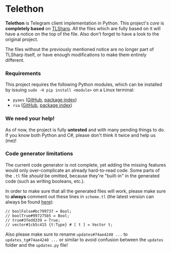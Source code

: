 # Telethon
**Telethon** is Telegram client implementation in Python. This project's _core_ is **completely based** on
[TLSharp](https://github.com/sochix/TLSharp). All the files which are fully based on it will have a notice
on the top of the file. Also don't forget to have a look to the original project.

The files without the previously mentioned notice are no longer part of TLSharp itself, or have enough modifications
to make them entirely different.

### Requirements
This project requires the following Python modules, which can be installed by issuing `sudo -H pip install <module>` on a
Linux terminal:
- `pyaes` ([GitHub](https://github.com/ricmoo/pyaes), [package index](https://pypi.python.org/pypi/pyaes))
- `rsa` ([GitHub](https://github.com/sybrenstuvel/python-rsa), [package index](https://pypi.python.org/pypi/rsa))

### We need your help!
As of now, the project is fully **untested** and with many pending things to do. If you know both Python and C#, please don't
think it twice and help us (me)!

### Code generator limitations
The current code generator is not complete, yet adding the missing features would only over-complicate an already hard-to-read code.
Some parts of the `.tl` file _should_ be omitted, because they're "built-in" in the generated code (such as writing booleans, etc.).

In order to make sure that all the generated files will work, please make sure to **always** comment out these lines in `scheme.tl`
(the latest version can always be found
[here](https://github.com/telegramdesktop/tdesktop/blob/master/Telegram/SourceFiles/mtproto/scheme.tl)):

```tl
// boolFalse#bc799737 = Bool;
// boolTrue#997275b5 = Bool;
// true#3fedd339 = True;
// vector#1cb5c415 {t:Type} # [ t ] = Vector t;
```

Also please make sure to rename `updates#74ae4240 ...` to `updates_tg#74ae4240 ...` or similar to avoid confusion between
the `updates` folder and the `updates.py` file!
